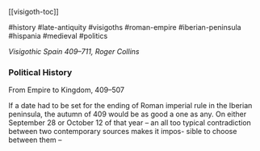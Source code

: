 [[visigoth-toc]]

#history #late-antiquity #visigoths #roman-empire #iberian-peninsula #hispania #medieval  #politics

*Visigothic Spain 409–711, Roger Collins*

### Political History

From Empire to Kingdom, 409–507  

If a date had to be set for the ending of Roman imperial rule in the Iberian peninsula, the autumn of 409 would be as good a one as any. On either September 28 or October 12 of that year – an all too typical contradiction between two contemporary sources makes it impos- sible to choose between them –  

